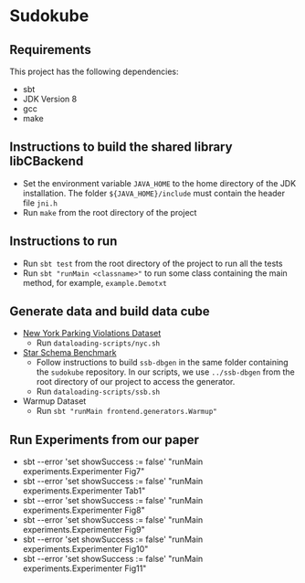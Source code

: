 # Sudokube
## Requirements
This project has the following dependencies:
- sbt
- JDK Version 8
- gcc
- make

## Instructions to build the shared library libCBackend
- Set the environment variable `JAVA_HOME` to the home directory of the JDK installation. The folder `${JAVA_HOME}/include` must contain the header file `jni.h`
- Run `make` from the root directory of the project

## Instructions to run
- Run `sbt test` from the root directory of the project to run all the tests
- Run `sbt "runMain <classname>"` to run some class containing the main method, for example, `example.Demotxt`

## Generate data and build data cube
- [New York Parking Violations Dataset](https://data.cityofnewyork.us/City-Government/Parking-Violations-Issued-Fiscal-Year-2021/kvfd-bves)
	+ Run `dataloading-scripts/nyc.sh`
- [Star Schema Benchmark](https://github.com/eyalroz/ssb-dbgen)
	+ Follow instructions to build `ssb-dbgen` in the same folder containing the `sudokube` repository. In our scripts, we use `../ssb-dbgen` from the root directory of our project to access the generator.
	+ Run `dataloading-scripts/ssb.sh`
- Warmup Dataset
	+ Run `sbt "runMain frontend.generators.Warmup"`

## Run Experiments from our paper
- sbt --error 'set showSuccess := false' "runMain experiments.Experimenter Fig7"
- sbt --error 'set showSuccess := false' "runMain experiments.Experimenter Tab1"
- sbt --error 'set showSuccess := false' "runMain experiments.Experimenter Fig8"
- sbt --error 'set showSuccess := false' "runMain experiments.Experimenter Fig9"
- sbt --error 'set showSuccess := false' "runMain experiments.Experimenter Fig10"
- sbt --error 'set showSuccess := false' "runMain experiments.Experimenter Fig11"


